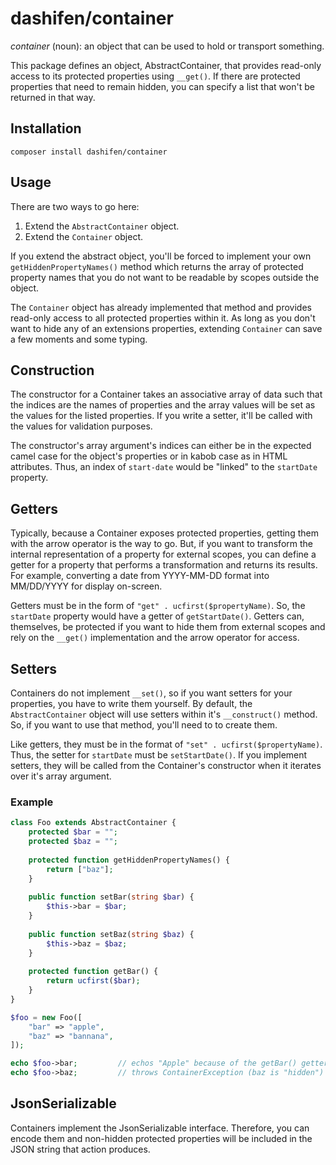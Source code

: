# dashifen/container

_container_ (noun): an object that can be used to hold or transport something.

This package defines an object, AbstractContainer, that provides read-only access to its protected properties using `__get()`.  If there are protected properties that need to remain hidden, you can specify a list that won't be returned in that way.

## Installation

`composer install dashifen/container`

## Usage

There are two ways to go here:

1. Extend the `AbstractContainer` object.  
2. Extend the `Container` object.

If you extend the abstract object, you'll be forced to implement your own `getHiddenPropertyNames()` method which returns the array of protected property names that you do not want to be readable by scopes outside the object. 

The `Container` object has already implemented that method and provides read-only access to all protected properties within it. As long as you don't want to hide any of an extensions properties, extending `Container` can save a few moments and some typing. 

## Construction

The constructor for a Container takes an associative array of data such that the indices are the names of properties and the array values will be set as the values for the listed properties. If you write a setter, it'll be called with the values for validation purposes.

The constructor's array argument's indices can either be in the expected camel case for the object's properties or in kabob case as in HTML attributes.  Thus, an index of `start-date` would be "linked" to the `startDate` property. 

## Getters

Typically, because a Container exposes protected properties, getting them with the arrow operator is the way to go.  But, if you want to transform the internal representation of a property for external scopes, you can define a getter for a property that performs a transformation and returns its results.  For example, converting a date from YYYY-MM-DD format into MM/DD/YYYY for display on-screen.

Getters must be in the form of `"get" . ucfirst($propertyName)`.  So, the `startDate` property would have a getter of `getStartDate()`.  Getters can, themselves, be protected if you want to hide them from external scopes and rely on the `__get()` implementation and the arrow operator for access. 

## Setters

Containers do not implement `__set()`, so if you want setters for your properties, you have to write them yourself.  By default, the `AbstractContainer` object will use setters within it's `__construct()` method.  So, if you want to use that method, you'll need to to create them.

Like getters, they must be in the format of `"set" . ucfirst($propertyName)`.  Thus, the setter for `startDate` must be `setStartDate()`.  If you implement setters, they will be called from the Container's constructor when it iterates over it's array argument.

### Example

```php
class Foo extends AbstractContainer {
    protected $bar = "";
    protected $baz = "";
    
    protected function getHiddenPropertyNames() {
        return ["baz"];
    }
    
    public function setBar(string $bar) {
        $this->bar = $bar;   
    }
    
    public function setBaz(string $baz) {
        $this->baz = $baz;
    }
    
    protected function getBar() {
        return ucfirst($bar);
    }
}

$foo = new Foo([
    "bar" => "apple",
    "baz" => "bannana",
]);

echo $foo->bar;         // echos "Apple" because of the getBar() getter
echo $foo->baz;         // throws ContainerException (baz is "hidden")
```

## JsonSerializable

Containers implement the JsonSerializable interface.  Therefore, you can encode them and non-hidden protected properties will be included in the JSON string that action produces.